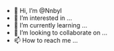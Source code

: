 - 👋 Hi, I’m @Nnbyl
- 👀 I’m interested in ...
- 🌱 I’m currently learning ...
- 💞️ I’m looking to collaborate on ...
- 📫 How to reach me ...

<!---
Nnbyl/Nnbyl is a ✨ special ✨ repository because its `README.md` (this file) appears on your GitHub profile.
You can click the Preview link to take a look at your changes.
--->
